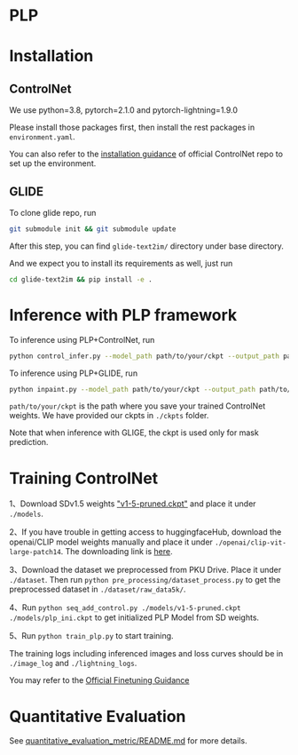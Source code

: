 # PLP

# Installation

## ControlNet

We use python=3.8, pytorch=2.1.0 and pytorch-lightning=1.9.0

Please install those packages first, then install the rest packages in `environment.yaml`.

You can also refer to the [installation guidance](https://github.com/lllyasviel/ControlNet) of official ControlNet repo to set up the environment.

## GLIDE

To clone glide repo, run
```bash
git submodule init && git submodule update
```
After this step, you can find `glide-text2im/` directory under base directory.

And we expect you to install its requirements as well, just run
```bash
cd glide-text2im && pip install -e .
```

# Inference with PLP framework

To inference using PLP+ControlNet, run
```bash
python control_infer.py --model_path path/to/your/ckpt --output_path path/to/output/folder
```

To inference using PLP+GLIDE, run
```bash
python inpaint.py --model_path path/to/your/ckpt --output_path path/to/output/folder
```

`path/to/your/ckpt` is the path where you save your trained ControlNet weights. We have provided our ckpts in `./ckpts` folder.

Note that when inference with GLIGE, the ckpt is used only for mask prediction.


# Training ControlNet

1、Download SDv1.5 weights ["v1-5-pruned.ckpt"](https://huggingface.co/runwayml/stable-diffusion-v1-5/tree/main) and place it under `./models`.

2、If you have trouble in getting access to huggingfaceHub, download the openai/CLIP model weights manually and place it under `./openai/clip-vit-large-patch14`. The downloading link is [here](https://huggingface.co/openai/clip-vit-large-patch14/tree/main).

3、Download the dataset we preprocessed from PKU Drive. Place it under `./dataset`. Then run `python pre_processing/dataset_process.py` to get the preprocessed dataset in `./dataset/raw_data5k/`.

4、Run `python seq_add_control.py ./models/v1-5-pruned.ckpt ./models/plp_ini.ckpt` to get initialized PLP Model from SD weights.

5、Run `python train_plp.py` to start training.

The training logs including inferenced images and loss curves should be in `./image_log` and `./lightning_logs`.

You may refer to the [Official Finetuning Guidance](https://civitai.com/articles/2078/play-in-control-controlnet-training-setup-guide)

# Quantitative Evaluation
See [quantitative_evaluation_metric/README.md](quantitative_evaluation_metric/README.md) for more details.
